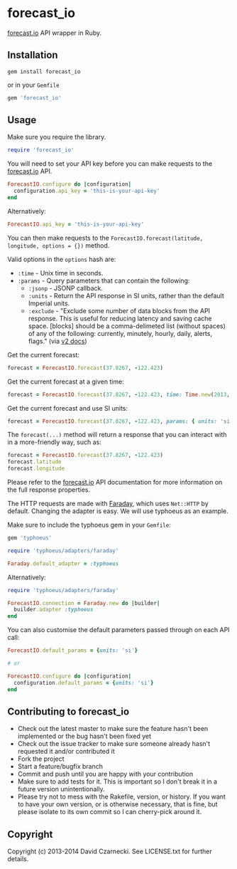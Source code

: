 # forecast_io

[forecast.io](https://developer.darkskyapp.com/docs/v2) API wrapper in Ruby.

## Installation

`gem install forecast_io`

or in your `Gemfile`

```ruby
gem 'forecast_io'
```

## Usage

Make sure you require the library.

```ruby
require 'forecast_io'
```

You will need to set your API key before you can make requests to the [forecast.io](https://developer.darkskyapp.com/docs/v2) API.

```ruby
ForecastIO.configure do |configuration|
  configuration.api_key = 'this-is-your-api-key'
end
```

Alternatively:

```ruby
ForecastIO.api_key = 'this-is-your-api-key'
```

You can then make requests to the `ForecastIO.forecast(latitude, longitude, options = {})` method.

Valid options in the `options` hash are:

* `:time` - Unix time in seconds.
* `:params` - Query parameters that can contain the following:
  * `:jsonp` - JSONP callback.
  * `:units` - Return the API response in SI units, rather than the default Imperial units.
  * `:exclude` - "Exclude some number of data blocks from the API response. This is useful for reducing latency and saving cache space. [blocks] should be a comma-delimeted list (without spaces) of any of the following: currently, minutely, hourly, daily, alerts, flags." (via [v2 docs](https://developer.forecast.io/docs/v2#changelog))

Get the current forecast:

```ruby
forecast = ForecastIO.forecast(37.8267, -122.423)
```

Get the current forecast at a given time:

```ruby
forecast = ForecastIO.forecast(37.8267, -122.423, time: Time.new(2013, 3, 11).to_i)
```

Get the current forecast and use SI units:

```ruby
forecast = ForecastIO.forecast(37.8267, -122.423, params: { units: 'si' })
```

The `forecast(...)` method will return a response that you can interact with in a more-friendly way, such as:

```ruby
forecast = ForecastIO.forecast(37.8267, -122.423)
forecast.latitude
forecast.longitude
```

Please refer to the [forecast.io](https://developer.darkskyapp.com/docs/v2) API documentation for more information on the full response properties.

The HTTP requests are made with [Faraday](https://github.com/lostisland/faraday), which uses `Net::HTTP` by default. Changing the adapter is easy. We will use typhoeus as an example.

Make sure to include the typhoeus gem in your `Gemfile`:

```ruby
gem 'typhoeus'
```

```ruby
require 'typhoeus/adapters/faraday'

Faraday.default_adapter = :typhoeus
```

Alternatively:

```ruby
require 'typhoeus/adapters/faraday'

ForecastIO.connection = Faraday.new do |builder|
  builder.adapter :typhoeus
end
```

You can also customise the default parameters passed through on each API call:

```ruby
ForecastIO.default_params = {units: 'si'}

# or

ForecastIO.configure do |configuration|
  configuration.default_params = {units: 'si'}
end
```

## Contributing to forecast_io

* Check out the latest master to make sure the feature hasn't been implemented or the bug hasn't been fixed yet
* Check out the issue tracker to make sure someone already hasn't requested it and/or contributed it
* Fork the project
* Start a feature/bugfix branch
* Commit and push until you are happy with your contribution
* Make sure to add tests for it. This is important so I don't break it in a future version unintentionally.
* Please try not to mess with the Rakefile, version, or history. If you want to have your own version, or is otherwise necessary, that is fine, but please isolate to its own commit so I can cherry-pick around it.

## Copyright

Copyright (c) 2013-2014 David Czarnecki. See LICENSE.txt for further details.
